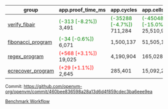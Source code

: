 | group | app.proof_time_ms | app.cycles | app.cells_used | leaf.proof_time_ms | leaf.cycles | leaf.cells_used |
| -- | -- | -- | -- | -- | -- | -- |
| [verify_fibair](https://github.com/openvm-org/openvm/blob/benchmark-results/benchmarks-pr/1205/verify_fibair-460bee836598a28a13d6d4f859cdec3ba6eee9ea.md) |<span style='color: green'>(-313 [-8.2%])</span> 3,491 | <span style='color: green'>(-35288 [-4.7%])</span> 711,284 | <span style='color: green'>(-4504829 [-15.0%])</span> 25,510,945 |- | - | - |
| [fibonacci_program](https://github.com/openvm-org/openvm/blob/benchmark-results/benchmarks-pr/1205/fibonacci-460bee836598a28a13d6d4f859cdec3ba6eee9ea.md) |<span style='color: green'>(-34 [-0.6%])</span> 6,071 |  1,500,137 |  51,505,102 |- | - | - |
| [regex_program](https://github.com/openvm-org/openvm/blob/benchmark-results/benchmarks-pr/1205/regex-460bee836598a28a13d6d4f859cdec3ba6eee9ea.md) |<span style='color: red'>(+568 [+3.1%])</span> 19,025 |  4,190,904 |  165,028,173 |- | - | - |
| [ecrecover_program](https://github.com/openvm-org/openvm/blob/benchmark-results/benchmarks-pr/1205/ecrecover-460bee836598a28a13d6d4f859cdec3ba6eee9ea.md) |<span style='color: red'>(+29 [+1.1%])</span> 2,645 |  285,401 |  15,092,297 |- | - | - |


Commit: https://github.com/openvm-org/openvm/commit/460bee836598a28a13d6d4f859cdec3ba6eee9ea

[Benchmark Workflow](https://github.com/openvm-org/openvm/actions/runs/12721964194)
